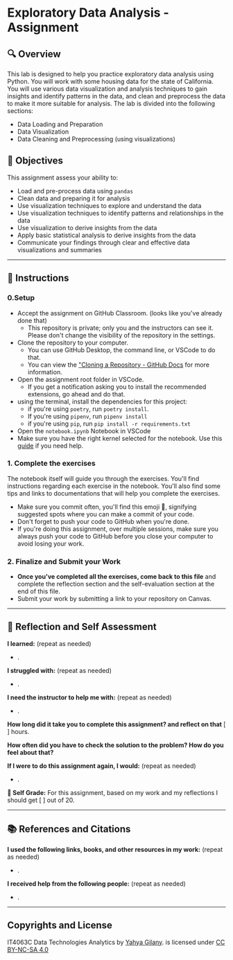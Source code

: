 # Exploratory Data Analysis - Assignment

## 🔍 Overview
This lab is designed to help you practice exploratory data analysis using Python. You will work with some housing data for the state of California. You will use various data visualization and analysis techniques to gain insights and identify patterns in the data, and clean and preprocess the data to make it more suitable for analysis. The lab is divided into the following sections:

- Data Loading and Preparation
- Data Visualization
- Data Cleaning and Preprocessing (using visualizations)

## 🎯 Objectives
This assignment assess your ability to:
- Load and pre-process data using `pandas`
- Clean data and preparing it for analysis
- Use visualization techniques to explore and understand the data
- Use visualization techniques to identify patterns and relationships in the data
- Use visualization to derive insights from the data
- Apply basic statistical analysis to derive insights from the data
- Communicate your findings through clear and effective data visualizations and summaries

--------
## 📝 Instructions
### 0.Setup
- Accept the assignment on GitHub Classroom. (looks like you've already done that)
  - This repository is private; only you and the instructors can see it. Please don't change the visibility of the repository in the settings.
- Clone the repository to your computer.
  - You can use GitHub Desktop, the command line, or VSCode to do that.
  - You can view the ["Cloning a Repository - GitHub Docs](https://docs.github.com/en/repositories/creating-and-managing-repositories/cloning-a-repository?tool=webui) for more information.
- Open the assignment root folder in VSCode.
  - If you get a notification asking you to install the recommended extensions, go ahead and do that.
- using the terminal, install the dependencies for this project:
  - if you're using `poetry`, run `poetry install`.
  - If you're using `pipenv`, run `pipenv install`
  - if you're using `pip`, run `pip install -r requirements.txt`
- Open the `notebook.ipynb` Notebook in VSCode
- Make sure you have the right kernel selected for the notebook. Use this [guide](https://it4063c.github.io/guides/FAQ/vscode-jupyter) if you need help.

### 1. Complete the exercises
The notebook itself will guide you through the exercises. You'll find instructions regarding each exercise in the notebook.
You'll also find some tips and links to documentations that will help you complete the exercises.

- Make sure you commit often, you'll find this emoji 🚩, signifying suggested spots where you can make a commit of your code.
- Don't forget to push your code to GitHub when you're done.
- If you're doing this assignment, over multiple sessions, make sure you always push your code to GitHub before you close your computer to avoid losing your work.

### 2. Finalize and Submit your Work
- **Once you've completed all the exercises, come back to this file** and complete the reflection section and the self-evaluation section at the end of this file.
- Submit your work by submitting a link to your repository on Canvas.

---------------
## 💭 Reflection and Self Assessment

**I learned:** (repeat as needed)
- .

**I struggled with:** (repeat as needed)
- .

**I need the instructor to help me with:** (repeat as needed)
- .

**How long did it take you to complete this assignment? and reflect on that**
[ ] hours.

**How often did you have to check the solution to the problem? How do you feel about that?**


**If I were to do this assignment again, I would:** (repeat as needed)
- .

**💯 Self Grade:** For this assignment, based on my work and my reflections I should get [ ] out of 20.

--------------------
## 📚 References and Citations
**I used the following links, books, and other resources in my work:** (repeat as needed)
- .
  
**I received help from the following people:** (repeat as needed)
- . 

---
## Copyrights and License
IT4063C Data Technologies Analytics by [Yahya Gilany](https://yahyagilany.io). is licensed under [CC BY-NC-SA 4.0](https://creativecommons.org/licenses/by-nc-sa/4.0/)
